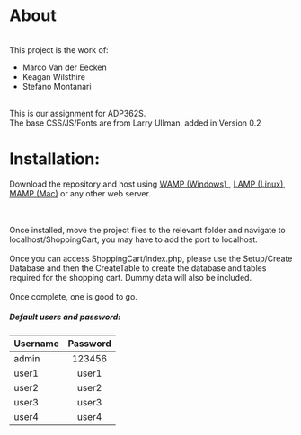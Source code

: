 <h1>About</h1> <br>
This project is the work of: <br>
<ul>
<li> Marco Van der Eecken
<li> Keagan Wilsthire
<li> Stefano Montanari
</ul>
<br>
This is our assignment for ADP362S. <br>
The base CSS/JS/Fonts are from Larry Ullman, added in Version 0.2

<h1>Installation: </h1>
Download the repository and host using <a href="http://www.wampserver.com/en/">WAMP (Windows) </a>, 
<a href="https://www.linux.com/learn/easy-lamp-server-installation">LAMP (Linux)</a>,
<a href="https://www.mamp.info/en/">MAMP (Mac)</a> or any other web server.

<br><br>
Once installed, move the project files to the relevant folder and navigate to 
localhost/ShoppingCart, you may have to add the port to localhost.
<br><br>
Once you can access ShoppingCart/index.php, please use the Setup/Create Database
 and then the CreateTable to create the database and tables required for the shopping cart.
 Dummy data will also be included.
 <br><br>
 Once complete, one is good to go.
 <br>
 <h5> Default users and password:</h5>
 
 
| Username      | Password      |
| ------------- |:-------------:|
| admin         | 123456        |
| user1         | user1         |
| user2         | user2         |
| user3         | user3         |
| user4         | user4         |
